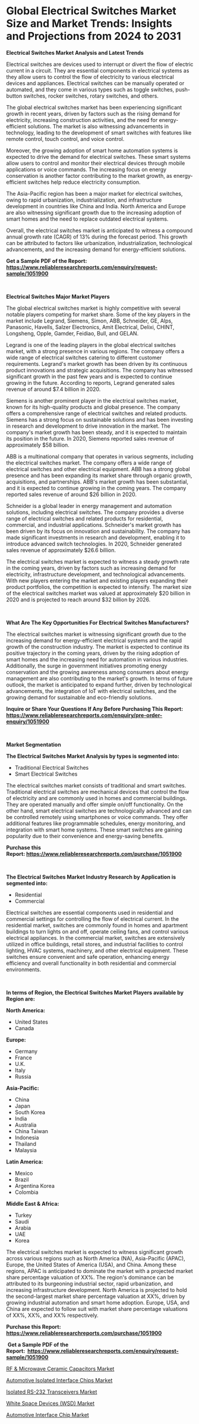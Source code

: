<p><h1>Global Electrical Switches Market Size and Market Trends: Insights and Projections from 2024 to 2031</h1></p><p><strong>Electrical Switches Market Analysis and Latest Trends</strong></p>
<p><p>Electrical switches are devices used to interrupt or divert the flow of electric current in a circuit. They are essential components in electrical systems as they allow users to control the flow of electricity to various electrical devices and appliances. Electrical switches can be manually operated or automated, and they come in various types such as toggle switches, push-button switches, rocker switches, rotary switches, and others.</p><p>The global electrical switches market has been experiencing significant growth in recent years, driven by factors such as the rising demand for electricity, increasing construction activities, and the need for energy-efficient solutions. The market is also witnessing advancements in technology, leading to the development of smart switches with features like remote control, touch control, and voice control.</p><p>Moreover, the growing adoption of smart home automation systems is expected to drive the demand for electrical switches. These smart systems allow users to control and monitor their electrical devices through mobile applications or voice commands. The increasing focus on energy conservation is another factor contributing to the market growth, as energy-efficient switches help reduce electricity consumption.</p><p>The Asia-Pacific region has been a major market for electrical switches, owing to rapid urbanization, industrialization, and infrastructure development in countries like China and India. North America and Europe are also witnessing significant growth due to the increasing adoption of smart homes and the need to replace outdated electrical systems.</p><p>Overall, the electrical switches market is anticipated to witness a compound annual growth rate (CAGR) of 13% during the forecast period. This growth can be attributed to factors like urbanization, industrialization, technological advancements, and the increasing demand for energy-efficient solutions.</p></p>
<p><strong>Get a Sample PDF of the Report:&nbsp; <a href="https://www.reliableresearchreports.com/enquiry/request-sample/1051900">https://www.reliableresearchreports.com/enquiry/request-sample/1051900</a></strong></p>
<p>&nbsp;</p>
<p><strong>Electrical Switches Major Market Players</strong></p>
<p><p>The global electrical switches market is highly competitive with several notable players competing for market share. Some of the key players in the market include Legrand, Siemens, Simon, ABB, Schneider, GE, Alps, Panasonic, Havells, Salzer Electronics, Amit Electrical, Delixi, CHINT, Longsheng, Opple, Gamder, Feidiao, Bull, and GELAN.</p><p>Legrand is one of the leading players in the global electrical switches market, with a strong presence in various regions. The company offers a wide range of electrical switches catering to different customer requirements. Legrand's market growth has been driven by its continuous product innovations and strategic acquisitions. The company has witnessed significant growth in the past few years and is expected to continue growing in the future. According to reports, Legrand generated sales revenue of around $7.4 billion in 2020.</p><p>Siemens is another prominent player in the electrical switches market, known for its high-quality products and global presence. The company offers a comprehensive range of electrical switches and related products. Siemens has a strong focus on sustainable solutions and has been investing in research and development to drive innovation in the market. The company's market growth has been steady, and it is expected to maintain its position in the future. In 2020, Siemens reported sales revenue of approximately $58 billion.</p><p>ABB is a multinational company that operates in various segments, including the electrical switches market. The company offers a wide range of electrical switches and other electrical equipment. ABB has a strong global presence and has been expanding its market share through organic growth, acquisitions, and partnerships. ABB's market growth has been substantial, and it is expected to continue growing in the coming years. The company reported sales revenue of around $26 billion in 2020.</p><p>Schneider is a global leader in energy management and automation solutions, including electrical switches. The company provides a diverse range of electrical switches and related products for residential, commercial, and industrial applications. Schneider's market growth has been driven by its focus on innovation and sustainability. The company has made significant investments in research and development, enabling it to introduce advanced switch technologies. In 2020, Schneider generated sales revenue of approximately $26.6 billion.</p><p>The electrical switches market is expected to witness a steady growth rate in the coming years, driven by factors such as increasing demand for electricity, infrastructure development, and technological advancements. With new players entering the market and existing players expanding their product portfolios, the competition is expected to intensify. The market size of the electrical switches market was valued at approximately $20 billion in 2020 and is projected to reach around $32 billion by 2026.</p></p>
<p>&nbsp;</p>
<p><strong>What Are The Key Opportunities For Electrical Switches Manufacturers?</strong></p>
<p><p>The electrical switches market is witnessing significant growth due to the increasing demand for energy-efficient electrical systems and the rapid growth of the construction industry. The market is expected to continue its positive trajectory in the coming years, driven by the rising adoption of smart homes and the increasing need for automation in various industries. Additionally, the surge in government initiatives promoting energy conservation and the growing awareness among consumers about energy management are also contributing to the market's growth. In terms of future outlook, the market is anticipated to expand further, driven by technological advancements, the integration of IoT with electrical switches, and the growing demand for sustainable and eco-friendly solutions.</p></p>
<p><strong>Inquire or Share Your Questions If Any Before Purchasing This Report: <a href="https://www.reliableresearchreports.com/enquiry/pre-order-enquiry/1051900">https://www.reliableresearchreports.com/enquiry/pre-order-enquiry/1051900</a></strong></p>
<p>&nbsp;</p>
<p><strong>Market Segmentation</strong></p>
<p><strong>The Electrical Switches Market Analysis by types is segmented into:</strong></p>
<p><ul><li>Traditional Electrical Switches</li><li>Smart Electrical Switches</li></ul></p>
<p><p>The electrical switches market consists of traditional and smart switches. Traditional electrical switches are mechanical devices that control the flow of electricity and are commonly used in homes and commercial buildings. They are operated manually and offer simple on/off functionality. On the other hand, smart electrical switches are technologically advanced and can be controlled remotely using smartphones or voice commands. They offer additional features like programmable schedules, energy monitoring, and integration with smart home systems. These smart switches are gaining popularity due to their convenience and energy-saving benefits.</p></p>
<p><strong>Purchase this Report:&nbsp;<a href="https://www.reliableresearchreports.com/purchase/1051900">https://www.reliableresearchreports.com/purchase/1051900</a></strong></p>
<p>&nbsp;</p>
<p><strong>The Electrical Switches Market Industry Research by Application is segmented into:</strong></p>
<p><ul><li>Residential</li><li>Commercial</li></ul></p>
<p><p>Electrical switches are essential components used in residential and commercial settings for controlling the flow of electrical current. In the residential market, switches are commonly found in homes and apartment buildings to turn lights on and off, operate ceiling fans, and control various electrical appliances. In the commercial market, switches are extensively utilized in office buildings, retail stores, and industrial facilities to control lighting, HVAC systems, machinery, and other electrical equipment. These switches ensure convenient and safe operation, enhancing energy efficiency and overall functionality in both residential and commercial environments.</p></p>
<p>&nbsp;</p>
<p><strong>In terms of Region, the Electrical Switches Market Players available by Region are:</strong></p>
<p>
    <p> <strong> North America: </strong>
        <ul>
            <li>United States</li>
            <li>Canada</li>
        </ul>
        </p> 
    <p> <strong> Europe: </strong>
        <ul>
            <li>Germany</li>
            <li>France</li>
            <li>U.K.</li>
            <li>Italy</li>
            <li>Russia</li>
        </ul>
        </p> 
    <p> <strong> Asia-Pacific: </strong>
        <ul>
            <li>China</li>
            <li>Japan</li>
            <li>South Korea</li>
            <li>India</li>
            <li>Australia</li>
            <li>China Taiwan</li>
            <li>Indonesia</li>
            <li>Thailand</li>
            <li>Malaysia</li>
        </ul>
        </p> 
    <p> <strong> Latin America: </strong>
        <ul>
            <li>Mexico</li>
            <li>Brazil</li>
            <li>Argentina Korea</li>
            <li>Colombia</li>
        </ul>
        </p> 
    <p> <strong> Middle East & Africa: </strong>
        <ul>
            <li>Turkey</li>
            <li>Saudi</li>
            <li>Arabia</li>
            <li>UAE</li>
            <li>Korea</li>
        </ul>
    </p>
    </p>
<p><p>The electrical switches market is expected to witness significant growth across various regions such as North America (NA), Asia-Pacific (APAC), Europe, the United States of America (USA), and China. Among these regions, APAC is anticipated to dominate the market with a projected market share percentage valuation of XX%. The region's dominance can be attributed to its burgeoning industrial sector, rapid urbanization, and increasing infrastructure development. North America is projected to hold the second-largest market share percentage valuation at XX%, driven by growing industrial automation and smart home adoption. Europe, USA, and China are expected to follow suit with market share percentage valuations of XX%, XX%, and XX% respectively.</p></p>
<p><strong>Purchase this Report: <a href="https://www.reliableresearchreports.com/purchase/1051900">https://www.reliableresearchreports.com/purchase/1051900</a></strong></p>
<p>&nbsp;<strong>Get a Sample PDF of the Report:&nbsp;&nbsp;<a href="https://www.reliableresearchreports.com/enquiry/request-sample/1051900">https://www.reliableresearchreports.com/enquiry/request-sample/1051900</a></strong></p>
<p><strong></strong></p>
<p><p><a href="https://github.com/NorbertYates/Market-Research-Report-List-3/blob/main/rf-microwave-ceramic-capacitors-market.md">RF & Microwave Ceramic Capacitors Market</a></p><p><a href="https://github.com/RichRobinson5/Market-Research-Report-List-3/blob/main/automotive-isolated-interface-chips-market.md">Automotive Isolated Interface Chips Market</a></p><p><a href="https://github.com/RoccoManning/Market-Research-Report-List-3/blob/main/isolated-rs-232-transceivers-market.md">Isolated RS-232 Transceivers Market</a></p><p><a href="https://github.com/GroverBarry/Market-Research-Report-List-3/blob/main/white-space-devices-wsd-market.md">White Space Devices (WSD) Market</a></p><p><a href="https://github.com/JameTravis/Market-Research-Report-List-3/blob/main/automotive-interface-chip-market.md">Automotive Interface Chip Market</a></p></p>